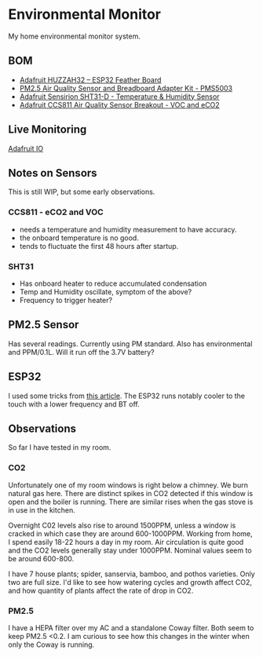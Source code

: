 # Environmental Monitor

My home environmental monitor system.

## BOM

- [Adafruit HUZZAH32 – ESP32 Feather Board](https://www.adafruit.com/product/3591)
- [PM2.5 Air Quality Sensor and Breadboard Adapter Kit - PMS5003](https://www.adafruit.com/product/3686)
- [Adafruit Sensirion SHT31-D - Temperature & Humidity Sensor](https://www.adafruit.com/product/2857)
- [Adafruit CCS811 Air Quality Sensor Breakout - VOC and eCO2](https://www.adafruit.com/product/3566)

## Live Monitoring

[Adafruit IO](https://io.adafruit.com/sjkelly/dashboards/env-monitor)

## Notes on Sensors

This is still WIP, but some early observations.

### CCS811 - eCO2 and VOC

- needs a temperature and humidity measurement to have accuracy.
- the onboard temperature is no good.
- tends to fluctuate the first 48 hours after startup.

### SHT31

- Has onboard heater to reduce accumulated condensation
- Temp and Humidity oscillate, symptom of the above?
- Frequency to trigger heater?

## PM2.5 Sensor

Has several readings. Currently using PM standard. Also has environmental and PPM/0.1L.
Will it run off the 3.7V battery?

## ESP32

I used some tricks from [this article](https://savjee.be/2019/12/esp32-tips-to-increase-battery-life/). The ESP32 runs notably cooler
to the touch with a lower frequency and BT off.

## Observations

So far I have tested in my room.

### CO2
Unfortunately one of my room windows is right below a chimney. We burn natural gas here. There
are distinct spikes in CO2 detected if this window is open and the boiler is running. There
are similar rises when the gas stove is in use in the kitchen.

Overnight C02 levels also rise to around 1500PPM, unless a window is cracked in which case they are around 600-1000PPM.
Working from home, I spend easily 18-22 hours a day in my room. Air circulation is quite good and the CO2 levels generally stay
under 1000PPM. Nominal values seem to be around 600-800.

I have 7 house plants; spider, sanservia, bamboo, and pothos varieties. Only two are full size. I'd like to see how watering cycles
and growth affect CO2, and how quantity of plants affect the rate of drop in CO2.

### PM2.5
I have a HEPA filter over my AC and a standalone Coway filter. Both seem to keep PM2.5 <0.2.
I am curious to see how this changes in the winter when only the Coway is running.



